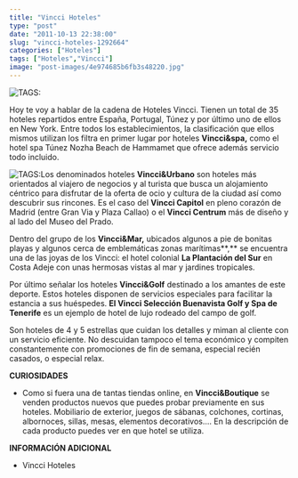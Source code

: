 ```yaml
---
title: "Vincci Hoteles"
type: "post"
date: "2011-10-13 22:38:00"
slug: "vincci-hoteles-1292664"
categories: ["Hoteles"]
tags: ["Hoteles","Vincci"]
image: "post-images/4e974685b6fb3s48220.jpg"
---
```


 ![ TAGS:](post-images/4e974685b6fb3s48220.jpg "hotel vincci helios")

 Hoy te voy a hablar de la cadena de Hoteles Vincci. Tienen un total de 35 hoteles repartidos entre España, Portugal, Túnez y por último uno de ellos en New York. Entre todos los establecimientos, la clasificación que ellos mismos utilizan los filtra en primer lugar por hoteles **Vincci&amp;spa,** como el hotel spa Túnez Nozha Beach de Hammamet que ofrece además servicio todo incluido.

 ![ TAGS:](post-images/4e9746307b68cs40701.jpg "hotel vincci canela golf resort")Los denominados hoteles **Vincci&amp;Urbano** son hoteles más orientados al viajero de negocios y al turista que busca un alojamiento céntrico para disfrutar de la oferta de ocio y cultura de la ciudad así como descubrir sus rincones. Es el caso del **Vincci Capitol** en pleno corazón de Madrid (entre Gran Via y Plaza Callao) o el **Vincci Centrum** más de diseño y al lado del Museo del Prado.

 Dentro del grupo de los **Vincci&amp;Mar,** ubicados algunos a pie de bonitas playas y algunos cerca de emblemáticas zonas marítimas**,** se encuentra una de las joyas de los Vincci: el hotel colonial **La Plantación del Sur** en Costa Adeje con unas hermosas vistas al mar y jardines tropicales.

 Por último señalar los hoteles **Vincci&amp;Golf** destinado a los amantes de este deporte. Estos hoteles disponen de servicios especiales para facilitar la estancia a sus huéspedes. **El Vincci Selección Buenavista Golf y Spa de Tenerife** es un ejemplo de hotel de lujo rodeado del campo de golf.

 Son hoteles de 4 y 5 estrellas que cuidan los detalles y miman al cliente con un servicio eficiente. No descuidan tampoco el tema económico y compiten constantemente con promociones de fin de semana, especial recién casados, o especial relax.

 **CURIOSIDADES**

- Como si fuera una de tantas tiendas online, en **Vincci&amp;Boutique** se venden productos nuevos que puedes probar previamente en sus hoteles. Mobiliario de exterior, juegos de sábanas, colchones, cortinas, albornoces, sillas, mesas, elementos decorativos.... En la descripción de cada producto puedes ver en que hotel se utiliza.

 **INFORMACIÓN ADICIONAL**

- Vincci Hoteles